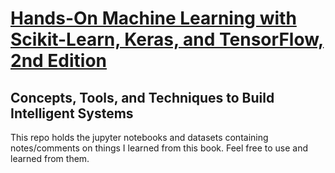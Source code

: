 # [Hands-On Machine Learning with Scikit-Learn, Keras, and TensorFlow, 2nd Edition](https://www.oreilly.com/library/view/hands-on-machine-learning/9781492032632/) 
## Concepts, Tools, and Techniques to Build Intelligent Systems
This repo holds the jupyter notebooks and datasets containing notes/comments on things I learned from this book. Feel free to use and learned from them.
